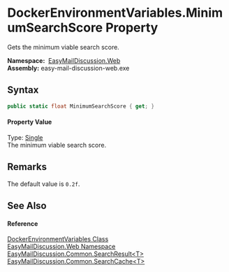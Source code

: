 DockerEnvironmentVariables.MinimumSearchScore Property
======================================================
Gets the minimum viable search score.

  **Namespace:**  [EasyMailDiscussion.Web][1]  
  **Assembly:** easy-mail-discussion-web.exe

Syntax
------

```csharp
public static float MinimumSearchScore { get; }
```

#### Property Value
Type: [Single][2]  
 The minimum viable search score. 

Remarks
-------
 The default value is `0.2f`. 

See Also
--------

#### Reference
[DockerEnvironmentVariables Class][3]  
[EasyMailDiscussion.Web Namespace][1]  
[EasyMailDiscussion.Common.SearchResult&lt;T>][4]  
[EasyMailDiscussion.Common.SearchCache&lt;T>][5]  

[1]: ../README.md
[2]: https://docs.microsoft.com/dotnet/api/system.single
[3]: README.md
[4]: ../../EasyMailDiscussion.Common/SearchResult_1/README.md
[5]: ../../EasyMailDiscussion.Common/SearchCache_1/README.md